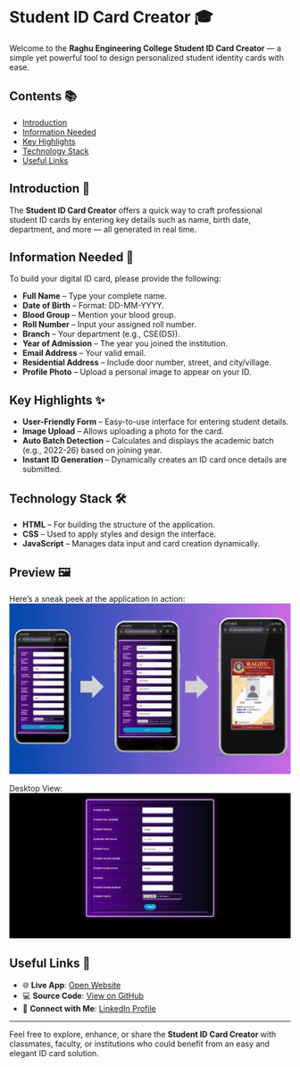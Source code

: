 # Student ID Card Creator 🎓  
Welcome to the **Raghu Engineering College Student ID Card Creator** — a simple yet powerful tool to design personalized student identity cards with ease.

## Contents 📚  
- [Introduction](#introduction-)
- [Information Needed](#information-needed-)
- [Key Highlights](#key-highlights-)
- [Technology Stack](#technology-stack-)
- [Useful Links](#useful-links-)

## Introduction 🎯  

The **Student ID Card Creator** offers a quick way to craft professional student ID cards by entering key details such as name, birth date, department, and more — all generated in real time.

## Information Needed 📝  

To build your digital ID card, please provide the following:

- **Full Name** – Type your complete name.  
- **Date of Birth** – Format: DD-MM-YYYY.  
- **Blood Group** – Mention your blood group.  
- **Roll Number** – Input your assigned roll number.  
- **Branch** – Your department (e.g., CSE(DS)).  
- **Year of Admission** – The year you joined the institution.  
- **Email Address** – Your valid email.  
- **Residential Address** – Include door number, street, and city/village.  
- **Profile Photo** – Upload a personal image to appear on your ID.

## Key Highlights ✨  

- **User-Friendly Form** – Easy-to-use interface for entering student details.  
- **Image Upload** – Allows uploading a photo for the card.  
- **Auto Batch Detection** – Calculates and displays the academic batch (e.g., 2022-26) based on joining year.  
- **Instant ID Generation** – Dynamically creates an ID card once details are submitted.

## Technology Stack 🛠️  

- **HTML** – For building the structure of the application.  
- **CSS** – Used to apply styles and design the interface.  
- **JavaScript** – Manages data input and card creation dynamically.

## Preview 🖼️  

Here’s a sneak peek at the application in action:
![Demo alt](https://github.com/sasi-upparapalli/IDCard-Generator/blob/a1adc0f515835119258c78ead216de1659a203fc/Extra/demo.gif)

Desktop View:
![Desktop alt](https://github.com/sasi-upparapalli/IDCard-Generator/blob/f4516a1a2facea59fcd386a0c0fd0b28e54a10fa/Extra/desk1.png)
## Useful Links 📌  

- 🌐 **Live App**: [Open Website](https://sasi-upparapalli.github.io/IDCard-Generator/)  
- 💻 **Source Code**: [View on GitHub](https://github.com/sasi-upparapalli/IDCard-Generator.git)  
- 🤝 **Connect with Me**: [LinkedIn Profile](https://www.linkedin.com/in/doondi)

---

Feel free to explore, enhance, or share the **Student ID Card Creator** with classmates, faculty, or institutions who could benefit from an easy and elegant ID card solution.
